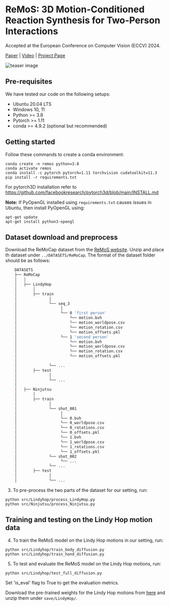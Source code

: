 # ReMoS: 3D Motion-Conditioned Reaction Synthesis for Two-Person Interactions 
Accepted at the European Conference on Computer Vision (ECCV) 2024.

[Paper](https://www.ecva.net/papers/eccv_2024/papers_ECCV/papers/05358.pdf) | 
[Video](https://vcai.mpi-inf.mpg.de/projects/remos/Remos_ECCV_v2_1.mp4) | 
[Project Page](https://vcai.mpi-inf.mpg.de/projects/remos/)

<img src="https://vcai.mpi-inf.mpg.de/projects/remos/images/teaser.jpg" alt="teaser image" />



## Pre-requisites
We have tested our code on the following setups: 
* Ubuntu 20.04 LTS
* Windows 10, 11
* Python >= 3.8
* Pytorch >= 1.11
* conda >= 4.9.2 (optional but recommended)

## Getting started

Follow these commands to create a conda environment:
```
conda create -n remos python=3.8
conda activate remos
conda install -c pytorch pytorch=1.11 torchvision cudatoolkit=11.3
pip install -r requirements.txt
```
For pytorch3D installation refer to https://github.com/facebookresearch/pytorch3d/blob/main/INSTALL.md

**Note:** If PyOpenGL installed using `requirements.txt` causes issues in Ubuntu, then install PyOpenGL using:
```
apt-get update
apt-get install python3-opengl
```

## Dataset download and preprocess
Download the ReMoCap dataset from the [ReMoS website](https://vcai.mpi-inf.mpg.de/projects/remos/#dataset_section). Unzip and place th dataset under `../DATASETS/ReMoCap`. 
The format of the dataset folder should be as follows:
```bash
    DATASETS
    ├── ReMoCap
    │   │
    │   ├── LindyHop
    │       │
    │       ├── train
    │              │
    │              └── seq_3
    │                   │
    │                   └── 0 'first person'
    │                       └── motion.bvh
    │                       └── motion_worldpose.csv
    │                       └── motion_rotation.csv
    │                       └── motion_offsets.pkl
    │                   └── 1 'second person'
    │                       └── motion.bvh
    │                       └── motion_worldpose.csv
    │                       └── motion_rotation.csv
    │                       └── motion_offsets.pkl
    │         
    │              └── ... 
    │       ├── test
    │              │
    │              └── ...
    |
    │   ├── Ninjutsu
    │       │
    │       ├── train
    │              │
    │              └── shot_001
    │                   │
    │                   └── 0.bvh
    │                   └── 0_worldpose.csv
    │                   └── 0_rotations.csv
    │                   └── 0_offsets.pkl
    │                   └── 1.bvh
    │                   └── 1_worldpose.csv
    │                   └── 1_rotations.csv
    │                   └── 1_offsets.pkl
    │              └── shot_002
    │                   └── ...
    │              └── ... 
    │       ├── test
    │              │
    │              └── ...

```

3. To pre-process the two parts of the dataset for our setting, run: 
```
python src/Lindyhop/process_LindyHop.py
python src/Ninjutsu/process_Ninjutsu.py
```

## Training and testing on the Lindy Hop motion data 

4. To train the ReMoS model on the Lindy Hop motions in our setting, run:
```
python src/Lindyhop/train_body_diffusion.py
python src/Lindyhop/train_hand_diffusion.py
```

5. To test and evaluate the ReMoS model on the Lindy Hop motions, run:
```
python src/Lindyhop/test_full_diffusion.py
```
Set 'is_eval' flag to True to get the evaluation metrics.

Download the pre-trained weights for the Lindy Hop motions from [here](https://vcai.mpi-inf.mpg.de/projects/remos/LindyHop_pretrained_weights.zip) and unzip them under `save/LindyHop/`.
